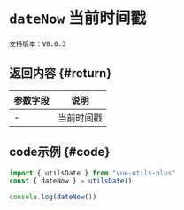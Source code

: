 # `dateNow` 当前时间戳

`支持版本：V0.0.3`


## 返回内容 {#return}

| 参数字段 | 说明    |
|------|-------|
| -    | 当前时间戳 |


## code示例 {#code}

```javascript
import { utilsDate } from "vue-utils-plus"
const { dateNow } = utilsDate()

console.log(dateNow())
```
